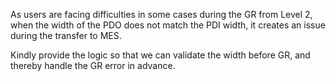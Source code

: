 As users are facing difficulties in some cases during the GR from Level 2, when the width of the PDO does not match the PDI width, it creates an issue during the transfer to MES.

Kindly provide the logic so that we can validate the width before GR, and thereby handle the GR error in advance.
